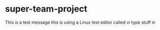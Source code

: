 # super-team-project
This is a test message
this is using a Linux text editor called vi
type stuff in
